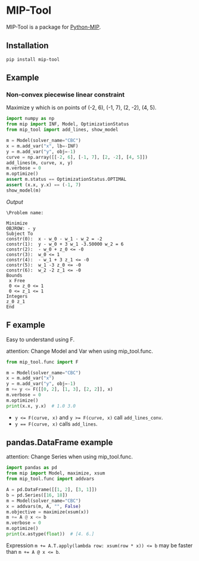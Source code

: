 # MIP-Tool

MIP-Tool is a package for [Python-MIP](https://www.python-mip.com/).

## Installation

```
pip install mip-tool
```

## Example

### Non-convex piecewise linear constraint

Maximize y which is on points of (-2, 6), (-1, 7), (2, -2), (4, 5).

```python
import numpy as np
from mip import INF, Model, OptimizationStatus
from mip_tool import add_lines, show_model

m = Model(solver_name="CBC")
x = m.add_var("x", lb=-INF)
y = m.add_var("y", obj=-1)
curve = np.array([[-2, 6], [-1, 7], [2, -2], [4, 5]])
add_lines(m, curve, x, y)
m.verbose = 0
m.optimize()
assert m.status == OptimizationStatus.OPTIMAL
assert (x.x, y.x) == (-1, 7)
show_model(m)
```

*Output*

```
\Problem name: 

Minimize
OBJROW: - y
Subject To
constr(0):  x - w_0 - w_1 - w_2 = -2
constr(1):  y - w_0 + 3 w_1 -3.50000 w_2 = 6
constr(2):  - w_0 + z_0 <= -0
constr(3):  w_0 <= 1
constr(4):  - w_1 + 3 z_1 <= -0
constr(5):  w_1 -3 z_0 <= -0
constr(6):  w_2 -2 z_1 <= -0
Bounds
 x Free
 0 <= z_0 <= 1
 0 <= z_1 <= 1
Integers
z_0 z_1 
End
```

## F example

Easy to understand using F.

attention: Change Model and Var when using mip_tool.func.

```python
from mip_tool.func import F

m = Model(solver_name="CBC")
x = m.add_var("x")
y = m.add_var("y", obj=-1)
m += y <= F([[0, 2], [1, 3], [2, 2]], x)
m.verbose = 0
m.optimize()
print(x.x, y.x)  # 1.0 3.0
```

- `y <= F(curve, x)` and `y >= F(curve, x)` call `add_lines_conv`.
- `y == F(curve, x)` calls `add_lines`.


## pandas.DataFrame example

attention: Change Series when using mip_tool.func.

```python
import pandas as pd
from mip import Model, maximize, xsum
from mip_tool.func import addvars

A = pd.DataFrame([[1, 2], [3, 1]])
b = pd.Series([16, 18])
m = Model(solver_name="CBC")
x = addvars(m, A, "", False)
m.objective = maximize(xsum(x))
m += A @ x <= b
m.verbose = 0
m.optimize()
print(x.astype(float))  # [4. 6.]
```

Expression `m += A.T.apply(lambda row: xsum(row * x)) <= b` may be faster than `m += A @ x <= b`.
